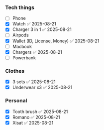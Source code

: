 ### Tech things
- [ ] Phone
- [x] Watch ✅ 2025-08-21
- [x] Charger 3 in 1 ✅ 2025-08-21
- [ ] Airpods
- [x] Wallet (ID, License, Money) ✅ 2025-08-21
- [ ] Macbook
- [x] Chargers ✅ 2025-08-21
- [ ] Powerbank
### Clothes
- [x] 3 sets ✅ 2025-08-21
- [x] Underwear x3 ✅ 2025-08-21
### Personal
- [x] Tooth brush ✅ 2025-08-21
- [x] Romano ✅ 2025-08-21
- [x] Xisat ✅ 2025-08-21